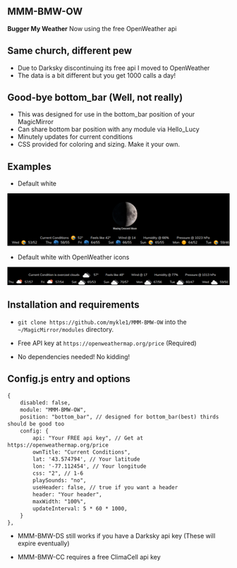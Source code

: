 ## MMM-BMW-OW

**Bugger My Weather**  Now using the free OpenWeather api

## Same church, different pew

* Due to Darksky discontinuing its free api I moved to OpenWeather
* The data is a bit different but you get 1000 calls a day!

## Good-bye bottom_bar (Well, not really)

* This was designed for use in the bottom_bar position of your MagicMirror
* Can share bottom bar position with any module via Hello_Lucy
* Minutely updates for current conditions
* CSS provided for coloring and sizing. Make it your own.

## Examples

* Default white

![](images/1.png)

* Default white with OpenWeather icons

![](images/2.png)

## Installation and requirements

* `git clone https://github.com/mykle1/MMM-BMW-OW` into the `~/MagicMirror/modules` directory.

* Free API key at `https://openweathermap.org/price` (Required)

* No dependencies needed! No kidding!

## Config.js entry and options

```
{
    disabled: false,
    module: "MMM-BMW-OW",
    position: "bottom_bar", // designed for bottom_bar(best) thirds should be good too
    config: {
        api: "Your FREE api key", // Get at https://openweathermap.org/price
        ownTitle: "Current Conditions",
        lat: '43.574794', // Your latitude
        lon: '-77.112454', // Your longitude
        css: "2", // 1-6
        playSounds: "no",
        useHeader: false, // true if you want a header
        header: "Your header",
        maxWidth: "100%",
        updateInterval: 5 * 60 * 1000,
    }
},
```

* MMM-BMW-DS still works if you have a Darksky api key (These will expire eventually)

* MMM-BMW-CC requires a free ClimaCell api key
